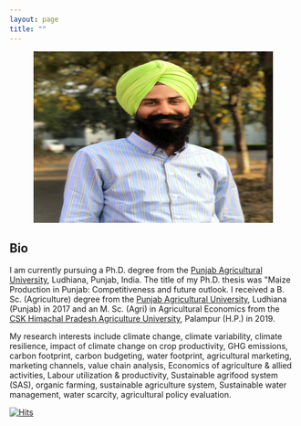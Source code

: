 ```yaml
---
layout: page
title: ""
---
```

<p align="center">
  <img width="420" height="300" src="20210313_115737.jpg">
</p>

## Bio ##

  I am currently pursuing a Ph.D. degree from the [Punjab Agricultural University](http://pau.edu/), Ludhiana, Punjab, India. The title of my Ph.D. thesis was "Maize Production in Punjab: Competitiveness and future outlook. I received a B. Sc. (Agriculture) degree from the [Punjab Agricultural University](http://pau.edu/), Ludhiana (Punjab) in 2017 and an M. Sc. (Agri) in Agricultural Economics from the [CSK Himachal Pradesh Agriculture University](http://hillagric.ac.in/indexold.htm), Palampur (H.P.) in 2019.
   
My research interests include climate change, climate variability, climate resilience, impact of climate change on crop productivity, GHG emissions, carbon footprint, carbon budgeting, water footprint, agricultural marketing, marketing channels, value chain analysis, Economics of agriculture & allied activities, Labour utilization & productivity, Sustainable agrifood system (SAS), organic farming, sustainable agriculture system, Sustainable water management, water scarcity, agricultural policy evaluation.


[![Hits](https://hits.seeyoufarm.com/api/count/incr/badge.svg?url=https%3A%2F%2Fadeeth07.github.io&count_bg=%233DC8C7&title_bg=%23555555&icon=&icon_color=%23E7E7E7&title=Visitors&edge_flat=false)](https://hits.seeyoufarm.com)
